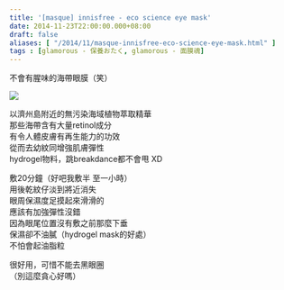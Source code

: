 ```yaml
---
title: '[masque] innisfree - eco science eye mask'
date: 2014-11-23T22:00:00.000+08:00
draft: false
aliases: [ "/2014/11/masque-innisfree-eco-science-eye-mask.html" ]
tags : [glamorous - 保養おたく, glamorous - 面膜魂]
---
```


不會有腥味的海帶眼膜（笑）  

[![](https://4.bp.blogspot.com/-R3KJBjZM0Kk/XFbTS-qH9DI/AAAAAAAAH50/0l65rz0101su1C-Lp5Yel8lqmpzkJgHVwCLcBGAs/s640/15849764022_1ace325b34_z.jpg)](https://4.bp.blogspot.com/-R3KJBjZM0Kk/XFbTS-qH9DI/AAAAAAAAH50/0l65rz0101su1C-Lp5Yel8lqmpzkJgHVwCLcBGAs/s1600/15849764022_1ace325b34_z.jpg)

以濟州島附近的無污染海域植物萃取精華  
那些海帶含有大量retinol成分  
有令人體皮膚有再生能力的功效  
從而去幼紋同增強肌膚彈性  
hydrogel物料，跳breakdance都不會甩 XD  
  
敷20分鐘（好吧我敷半 至一小時）  
用後乾紋仔淡到將近消失  
眼周保濕度足摸起來滑滑的  
應該有加強彈性沒錯  
因為眼尾位置沒有敷之前那麼下垂  
保濕卻不油膩（hydrogel mask的好處）  
不怕會起油脂粒  
  
很好用，可惜不能去黑眼圈  
（別這麼貪心好嗎）